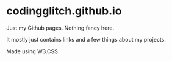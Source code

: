 # codingglitch.github.io

Just my Github pages. Nothing fancy here.

It mostly just contains links and a few things about my projects.

Made using W3.CSS
